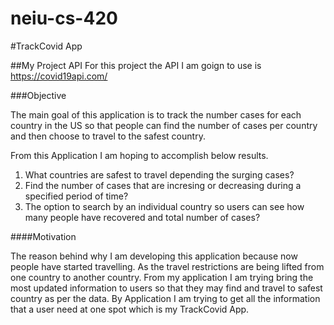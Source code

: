 # neiu-cs-420

<!-- My Application Name -->

#TrackCovid App

##My Project API
For this project the API I am goign to use is https://covid19api.com/

###Objective

The main goal of this application is to track the number cases for each country in the US
so that people can find the number of cases per country and then choose to travel to the safest 
country.

From this Application I am hoping to accomplish below results.

1. What countries are safest to travel depending the surging cases?
2. Find the number of cases that are incresing or decreasing during a specified period of time?
3. The option to search by an individual country so users can see how many people have recovered and total number of cases?

####Motivation

The reason behind why I am developing this application because now people have started travelling. As the travel 
restrictions are being lifted from one country to another country. From my application I am trying bring the most
updated information to users so that they may find and travel to safest country as per the data. By Application I 
am trying to get all the information that a user need at one spot which is my TrackCovid App. 
